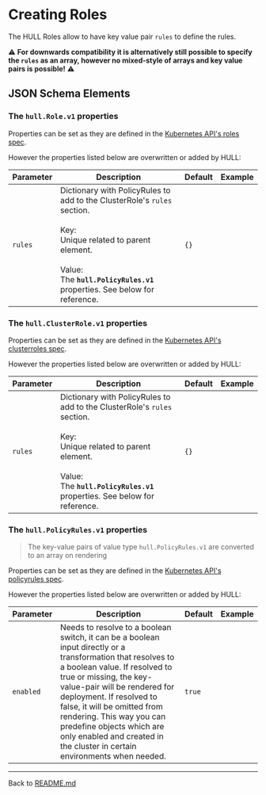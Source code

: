 # Creating Roles

The HULL Roles allow to have key value pair `rules` to define the rules. 

⚠️ **For downwards compatibility it is alternatively still possible to specify the `rules` as an array, however no mixed-style of arrays and key value pairs is possible!** ⚠️

## JSON Schema Elements

### The `hull.Role.v1` properties

Properties can be set as they are defined in the [Kubernetes API's roles spec](https://kubernetes.io/docs/reference/generated/kubernetes-api/v1.25/#role-v1-rbac-authorization-k8s-io). 

However the properties listed below are overwritten or added by HULL:

| Parameter | Description  | Default | Example 
| --------  | -------------| ------- | --------
| `rules` | Dictionary with PolicyRules to add to the ClusterRole's `rules` section. <br><br>Key: <br>Unique related to parent element.<br><br>Value: <br>The **`hull.PolicyRules.v1`** properties. See below for reference. | `{}` || `{}` 


### The `hull.ClusterRole.v1` properties

Properties can be set as they are defined in the [Kubernetes API's clusterroles spec](https://kubernetes.io/docs/reference/generated/kubernetes-api/v1.25/#clusterrole-v1-rbac-authorization-k8s-io). 

However the properties listed below are overwritten or added by HULL:

| Parameter | Description  | Default | Example 
| --------  | -------------| ------- | --------
| `rules` | Dictionary with PolicyRules to add to the ClusterRole's `rules` section. <br><br>Key: <br>Unique related to parent element.<br><br>Value: <br>The **`hull.PolicyRules.v1`** properties. See below for reference. | `{}` || `{}` 

### The `hull.PolicyRules.v1` properties

> The key-value pairs of value type `hull.PolicyRules.v1` are converted to an array on rendering 

Properties can be set as they are defined in the [Kubernetes API's policyrules spec](https://kubernetes.io/docs/reference/generated/kubernetes-api/v1.25/#policyrule-v1-rbac-authorization-k8s-io). 

However the properties listed below are overwritten or added by HULL:

| Parameter | Description  | Default | Example 
| --------  | -------------| ------- | --------
`enabled` | Needs to resolve to a boolean switch, it can be a boolean input directly or a transformation that resolves to a boolean value. If resolved to true or missing, the key-value-pair will be rendered for deployment. If resolved to false, it will be omitted from rendering. This way you can predefine objects which are only enabled and created in the cluster in certain environments when needed. | `true` |

---
Back to [README.md](./../README.md)